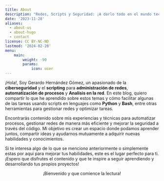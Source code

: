 ```yaml
---
title: About
description: "Redes, Scripts y Seguridad: ¡A darlo todo en el mundo tech!"
date: '2023-11-28'
aliases:
  - about-us
  - about-hugo
  - contact
license: CC BY-NC-ND
lastmod: '2024-02-28'
menu:
    main: 
        weight: -90
        params:
            icon: user
---
```


¡Hola!, Soy Gerardo Hernández Gómez, un apasionado de la **ciberseguridad** y el **scripting** para **administración de redes**, **automatización de procesos** y **Analisis en la red**. En este blog, quiero compartir lo que he aprendido sobre estos temas y cómo facilitar algunas de las tareas usando scripts en lenguajes como **Python** y **Bash**, entre otras herramientas para gestionar redes y optimizar tareas.

Encontrarás contenido sobre mis experiencias y técnicas para automatizar procesos, gestionar redes de manera más eficiente y mejorar la seguridad a través del código. Mi objetivo es crear un espacio donde podamos aprender juntos, compartir ideas y ayudarnos mutuamente a adquirir nuevas habilidades y conocimientos.

Si te interesa algo de lo que se menciono anteriormente o simplemente estas por aqui para mejorar tus habilidades, este es el lugar perfecto para ti. ¡Espero que disfrutes el contenido y que te inspire a seguir aprendiendo y desarrollando tus propios proyectos!

<center> ¡Bienvenido y que comience la lectura! </center>
